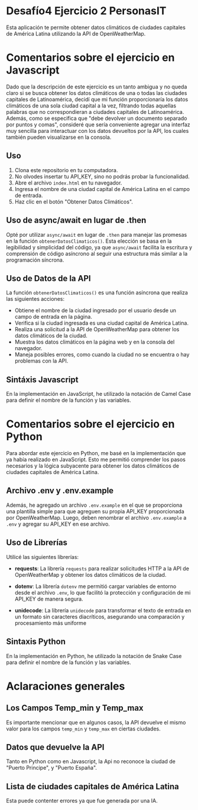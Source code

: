 # Desafío4 Ejercicio 2 PersonasIT

Esta aplicación te permite obtener datos climáticos de ciudades capitales de América Latina utilizando la API de OpenWeatherMap.

# Comentarios sobre el ejercicio en Javascript

Dado que la descripción de este ejercicio es un tanto ambigua y no queda claro si se busca obtener los datos climáticos de una o todas las ciudades capitales de Latinoamérica, decidí que mi función proporcionaría los datos climáticos de una sola ciudad capital a la vez, filtrando todas aquellas palabras que no correspondieran a ciudades capitales de Latinoamérica. Además, como se especifica que "debe devolver un documento separado por puntos y comas", consideré que sería conveniente agregar una interfaz muy sencilla para interactuar con los datos devueltos por la API, los cuales también pueden visualizarse en la consola.

## Uso

1. Clona este repositorio en tu computadora.
2. No olvodes insertar tu API_KEY, sino no podrás probar la funcionalidad.
3. Abre el archivo `index.html` en tu navegador.
4. Ingresa el nombre de una ciudad capital de América Latina en el campo de entrada.
5. Haz clic en el botón "Obtener Datos Climáticos".

## Uso de async/await en lugar de .then

Opté por utilizar `async/await` en lugar de `.then` para manejar las promesas en la función `obtenerDatosClimaticos()`. Esta elección se basa en la legibilidad y simplicidad del código, ya que `async/await` facilita la escritura y comprensión de código asíncrono al seguir una estructura más similar a la programación síncrona.

## Uso de Datos de la API

La función `obtenerDatosClimaticos()` es una función asíncrona que realiza las siguientes acciones:

- Obtiene el nombre de la ciudad ingresado por el usuario desde un campo de entrada en la página.
- Verifica si la ciudad ingresada es una ciudad capital de América Latina.
- Realiza una solicitud a la API de OpenWeatherMap para obtener los datos climáticos de la ciudad.
- Muestra los datos climáticos en la página web y en la consola del navegador.
- Maneja posibles errores, como cuando la ciudad no se encuentra o hay problemas con la API.

## Sintáxis Javascript

En la implementación en JavaScript, he utilizado la notación de Camel Case para definir el nombre de la función y las variables.

# Comentarios sobre el ejercicio en Python

Para abordar este ejercicio en Python, me basé en la implementación que ya había realizado en JavaScript. Esto me permitió comprender los pasos necesarios y la lógica subyacente para obtener los datos climáticos de ciudades capitales de América Latina.

## Archivo .env y .env.example

Además, he agregado un archivo `.env.example` en el que se proporciona una plantilla simple para que agreguen su propia API_KEY proporcionada por OpenWeatherMap. Luego, deben renombrar el archivo `.env.example` a `.env` y agregar su API_KEY en ese archivo.

## Uso de Librerías

Utilicé las siguientes librerías:

- **requests**: La librería `requests` para realizar solicitudes HTTP a la API de OpenWeatherMap y obtener los datos climáticos de la ciudad.

- **dotenv**: La librería `dotenv` me permitió cargar variables de entorno desde el archivo `.env`, lo que facilitó la protección y configuración de mi API_KEY de manera segura.

- **unidecode**: La librería `unidecode` para transformar el texto de entrada en un formato sin caracteres diacríticos, asegurando una comparación y procesamiento más uniforme

## Sintaxis Python

En la implementación en Python, he utilizado la notación de Snake Case para definir el nombre de la función y las variables.

# Aclaraciones generales

## Los Campos Temp_min y Temp_max

Es importante mencionar que en algunos casos, la API devuelve el mismo valor para los campos `temp_min` y `temp_max` en ciertas ciudades.

## Datos que devuelve la API

Tanto en Python como en Javascript, la Api no reconoce la ciudad de "Puerto Principe", y "Puerto España".

## Lista de ciudades capitales de América Latina

Esta puede contenter errores ya que fue generada por una IA.
